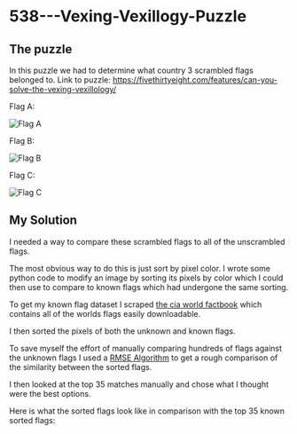 # 538---Vexing-Vexillogy-Puzzle

## The puzzle
In this puzzle we had to determine what country 3 scrambled flags belonged to.
Link to puzzle: https://fivethirtyeight.com/features/can-you-solve-the-vexing-vexillology/

Flag A:

![Flag A](https://fivethirtyeight.com/wp-content/uploads/2020/01/flag_1.png?w=498)

Flag B: 

![Flag B](https://fivethirtyeight.com/wp-content/uploads/2020/01/flag_2.png?w=498)

Flag C:

![Flag C](https://fivethirtyeight.com/wp-content/uploads/2020/01/flag_3.png?w=498)


## My Solution
I needed a way to compare these scrambled flags to all of the unscrambled flags.

The most obvious way to do this is just sort by pixel color. I wrote some python code to modify an image by sorting its pixels by color which I could then use to compare to known flags which had undergone the same sorting.

To get my known flag dataset I scraped [the cia world factbook](https://www.cia.gov/library/publications/the-world-factbook/docs/flagsoftheworld.html) which contains all of the worlds flags easily downloadable.

I then sorted the pixels of both the unknown and known flags.

To save myself the effort of manually comparing hundreds of flags against the unknown flags I used a [RMSE Algorithm](https://www.statisticshowto.datasciencecentral.com/rmse/) to get a rough comparison of the similarity between the sorted flags.

I then looked at the top 35 matches manually and chose what I thought were the best options.

Here is what the sorted flags look like in comparison with the top 35 known sorted flags:

